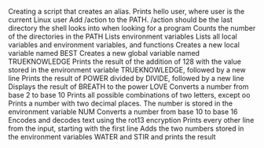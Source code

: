 Creating a script that creates an alias.
Prints hello user, where user is the current Linux user
Add /action to the PATH. /action should be the last directory the shell looks into when looking for a program
Counts the number of the directories in the PATH
Lists environment variables
Lists all local variables and environment variables, and functions
Creates a new local variable named BEST
Creates a new global variable named TRUEKNOWLEDGE
Prints the result of the addition of 128 with the value stored in the environment variable TRUEKNOWLEDGE, followed by a new line
Prints the result of POWER divided by DIVIDE, followed by a new line
Displays the result of BREATH to the power LOVE
Converts a number from base 2 to base 10
Prints all possible combinations of two letters, except oo
Prints a number with two decimal places. The number is stored in the environment variable NUM
Converts a number from base 10 to base 16
Encodes and decodes text using the rot13 encryption
Prints every other line from the input, starting with the first line
Adds the two numbers stored in the environment variables WATER and STIR and prints the result
